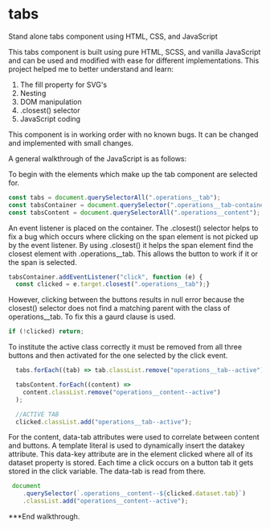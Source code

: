 # tabs
Stand alone tabs component using HTML, CSS, and JavaScript

This tabs component is built using pure HTML, SCSS, and vanilla JavaScript and can be used and modified with ease for different implementations. 
This project helped me to better understand and learn:

1) The fill property for SVG's
2) Nesting
3) DOM manipulation
4) .closest() selector
5) JavaScript coding

This component is in working order with no known bugs. It can be changed and implemented with small changes.

A general walkthrough of the JavaScript is as follows:

To begin with the elements which make up the tab component are selected for.
```JavaScript
const tabs = document.querySelectorAll(".operations__tab");
const tabsContainer = document.querySelector(".operations__tab-container");
const tabsContent = document.querySelectorAll(".operations__content");
```

An event listener is placed on the container. The .closest() selector helps to fix a bug which occurs where clicking on the span element is not picked up by the event listener. By using .closest() it helps the span element find the closest element with .operations__tab. This allows the button to work if it or the span is selected.
```JavaScript
tabsContainer.addEventListener("click", function (e) {
  const clicked = e.target.closest(".operations__tab");}
```

However, clicking between the buttons results in null error because the closest() selector does not find a matching parent with the class of operations__tab. To fix this a gaurd clause is used.
```JavaScript
if (!clicked) return;
```

To institute the active class correctly it must be removed from all three buttons and then activated for the one selected by the click event.
```JavaScript
  tabs.forEach((tab) => tab.classList.remove("operations__tab--active"));

  tabsContent.forEach((content) =>
    content.classList.remove("operations__content--active")
  );

  //ACTIVE TAB
  clicked.classList.add("operations__tab--active");
```

For the content, data-tab attributes were used to correlate between content and buttons. A template literal is used to dynamically insert the datakey attribute. This data-key attribute are in the element clicked where all of its dataset property is stored. Each time a click occurs on a button tab it gets stored in the click variable. The data-tab is read from there. 
```JavaScript
 document
    .querySelector(`.operations__content--${clicked.dataset.tab}`)
    .classList.add("operations__content--active");
```

***End walkthrough.
